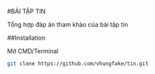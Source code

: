 #BÀI TẬP TIN

Tổng hợp đáp án tham khảo của bài tập tin

##Installation

Mở CMD/Terminal

```bash
git clone https://github.com/vhungfake/tin.git
```

